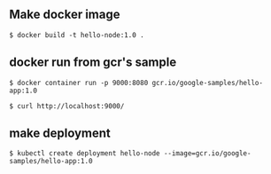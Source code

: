 ## Make docker image

```
$ docker build -t hello-node:1.0 .
```

## docker run from gcr's sample

```
$ docker container run -p 9000:8080 gcr.io/google-samples/hello-app:1.0

$ curl http://localhost:9000/
```

## make deployment

```
$ kubectl create deployment hello-node --image=gcr.io/google-samples/hello-app:1.0
```